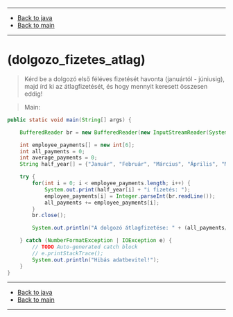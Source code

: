 
---

- [Back to java](../../java.md)
- [Back to main](../../../../README.md)

---

# (dolgozo_fizetes_atlag)

> Kérd be a dolgozó első féléves fizetését havonta 
> (januártól - júniusig), majd írd ki az átlagfizetését, 
> és hogy mennyit keresett összesen eddig!

> Main:

```java
public static void main(String[] args) {

	BufferedReader br = new BufferedReader(new InputStreamReader(System.in));

	int employee_payments[] = new int[6];
	int all_payments = 0;
	int average_payments = 0;
	String half_year[] = {"Január", "Február", "Március", "Április", "Május", "Június"};

	try {
		for(int i = 0; i < employee_payments.length; i++) {
			System.out.print(half_year[i] + "i fizetés: ");
			employee_payments[i] = Integer.parseInt(br.readLine());
			all_payments += employee_payments[i];
		}
		br.close();

		System.out.println("A dolgozó átlagfizetése: " + (all_payments/6) + " Ft.\nÖsszes fizetése az első fél évben: " + all_payments + " Ft.");

	} catch (NumberFormatException | IOException e) {
		// TODO Auto-generated catch block
		// e.printStackTrace();
		System.out.println("Hibás adatbevitel!");
	}
}
```

---

- [Back to java](../../java.md)
- [Back to main](../../../../README.md)

---
